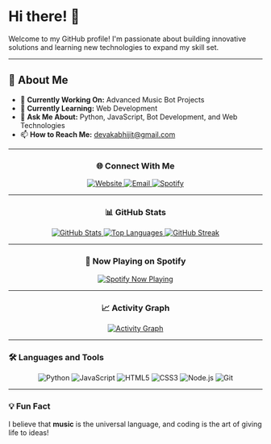 # Hi there! 👋

Welcome to my GitHub profile! I'm passionate about building innovative solutions and learning new technologies to expand my skill set.

---

## 🚀 About Me

- 🔭 **Currently Working On:** Advanced Music Bot Projects
- 🌱 **Currently Learning:** Web Development
- 💬 **Ask Me About:** Python, JavaScript, Bot Development, and Web Technologies
- 📫 **How to Reach Me:** [devakabhijit@gmail.com](mailto:devakabhijit@gmail.com)

---

<div align="center">

### 🌐 **Connect With Me**

<p>
    <a href="https://blacky-dev.cf/" target="_blank">
        <img alt="Website" src="https://img.shields.io/badge/Website-FF5733?style=for-the-badge&logo=About.me&logoColor=white" />
    </a>
    <a href="mailto:devakabhijit@gmail.com" target="_blank">
        <img alt="Email" src="https://img.shields.io/badge/Email-0078D4?style=for-the-badge&logo=gmail&logoColor=white" />
    </a>
    <a href="https://open.spotify.com/user/31hyy6vwyhhsuqfylmt6p5ef6sfu?si=zYtFByGETPCb5TkEPY9emQ" target="_blank">
        <img alt="Spotify" src="https://img.shields.io/badge/Spotify-1DB954?style=for-the-badge&logo=spotify&logoColor=white" />
    </a>
</p>

---

### 📊 **GitHub Stats**

<p align="center">
    <a href="https://github.com/AkAbhijit">
        <img src="https://github-readme-stats.vercel.app/api?username=AkAbhijit&hide=issues,prs&count_private=true&show_icons=true&bg_color=0d1117&title_color=FF5733&text_color=ffffff&icon_color=FFC300&hide_border=true" alt="GitHub Stats" />
    </a>
    <a href="https://github.com/AkAbhijit">
        <img src="https://github-readme-stats.vercel.app/api/top-langs/?username=AkAbhijit&layout=compact&count_private=true&langs_count=8&card_width=445&bg_color=0d1117&title_color=FFC300&text_color=ffffff&icon_color=FF5733&hide_border=true" alt="Top Languages" />
    </a>
    <a href="[https://github.com/AkAbhijit](https://git.io/streak-stats)">
        <img src="[https://github-readme-streak-stats.herokuapp.com?user=AkAbhijit&hide_border=true&background=0D1117&currStreakLabel=FFC300&sideLabels=FFFFFF&currStreakNum=FFC300&dates=FFFFFF&sideNums=FFFFFF&fire=FF5733&ring=FF5733&stroke=FFFFFFFF](https://streak-stats.demolab.com?user=akabhijit&theme=github-dark-blue)" alt="GitHub Streak" />
    </a>
</p>

---

### 🎵 **Now Playing on Spotify**

<p align="center">
    <a href="https://open.spotify.com/user/31hyy6vwyhhsuqfylmt6p5ef6sfu?si=zYtFByGETPCb5TkEPY9emQ">
        <img src="https://spotify-github-profile.vercel.app/api/view?uid=31hyy6vwyhhsuqfylmt6p5ef6sfu&cover_image=true&theme=novatorem&bar_color=FFC300&bar_color_cover=false" alt="Spotify Now Playing" />
    </a>
</p>

---

### 📈 **Activity Graph**

<p align="center">
    <a href="https://github.com/AkAbhijit">
        <img alt="Activity Graph" src="https://activity-graph.herokuapp.com/graph?username=AkAbhijit&bg_color=0D1117&color=FFC300&line=FF5733&point=FFC300&area=true&hide_border=true" />
    </a>
</p>

</div>

---

### 🛠️ **Languages and Tools**

<p align="center">
    <img src="https://img.shields.io/badge/Python-3776AB?style=for-the-badge&logo=python&logoColor=white" alt="Python" />
    <img src="https://img.shields.io/badge/JavaScript-F7DF1E?style=for-the-badge&logo=javascript&logoColor=black" alt="JavaScript" />
    <img src="https://img.shields.io/badge/HTML5-E34F26?style=for-the-badge&logo=html5&logoColor=white" alt="HTML5" />
    <img src="https://img.shields.io/badge/CSS3-1572B6?style=for-the-badge&logo=css3&logoColor=white" alt="CSS3" />
    <img src="https://img.shields.io/badge/Node.js-43853D?style=for-the-badge&logo=node.js&logoColor=white" alt="Node.js" />
    <img src="https://img.shields.io/badge/Git-F05032?style=for-the-badge&logo=git&logoColor=white" alt="Git" />
</p>

---

### 💡 **Fun Fact**

I believe that **music** is the universal language, and coding is the art of giving life to ideas!
